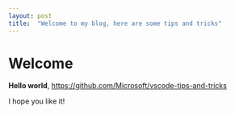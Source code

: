 ```yaml
---
layout: post
title:  "Welcome to my blog, here are some tips and tricks"
---
```


# Welcome

**Hello world**, https://github.com/Microsoft/vscode-tips-and-tricks

I hope you like it!

